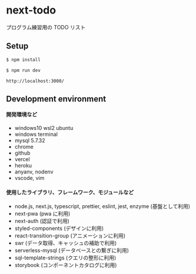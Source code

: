 # next-todo

プログラム練習用の TODO リスト

## Setup

```bash
$ npm install
```

```bash
$ npm run dev
```

```
http://localhost:3000/
```

## Development environment

#### 開発環境など

- windows10 wsl2 ubuntu
- windows terminal
- mysql 5.7.32
- chrome
- github
- vercel
- heroku
- anyanv, nodenv
- vscode, vim

#### 使用したライブラリ、フレームワーク、モジュールなど

- node.js, next.js, typescript, prettier, eslint, jest, enzyme (基盤として利用)
- next-pwa (pwa に利用)
- next-auth (認証で利用)
- styled-components (デザインに利用)
- react-transition-group (アニメーションに利用)
- swr (データ取得、キャッシュの補助で利用)
- serverless-mysql (データベースとの繋ぎに利用)
- sql-template-strings (クエリの整形に利用)
- storybook (コンポーネントカタログに利用)
